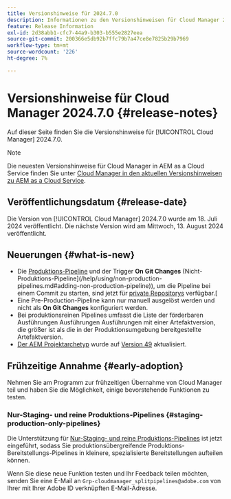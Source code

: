 ```yaml
---
title: Versionshinweise für 2024.7.0
description: Informationen zu den Versionshinweisen für Cloud Manager 2024.7.0.
feature: Release Information
exl-id: 2d38abb1-cfc7-44a9-b303-b555e2827eea
source-git-commit: 200366e5db92b7ffc79b7a47ce8e7825b29b7969
workflow-type: tm+mt
source-wordcount: '226'
ht-degree: 7%

---
```



# Versionshinweise für Cloud Manager 2024.7.0 {#release-notes}

Auf dieser Seite finden Sie die Versionshinweise für [!UICONTROL Cloud Manager] 2024.7.0.

>[!NOTE]
>
>Die neuesten Versionshinweise für Cloud Manager in AEM as a Cloud Service finden Sie unter [Cloud Manager in den aktuellen Versionshinweisen zu AEM as a Cloud Service](https://experienceleague.adobe.com/en/docs/experience-manager-cloud-service/content/release-notes/cloud-manager/current).

## Veröffentlichungsdatum {#release-date}

Die Version von [!UICONTROL Cloud Manager] 2024.7.0 wurde am 18. Juli 2024 veröffentlicht. Die nächste Version wird am Mittwoch, 13. August 2024 veröffentlicht.

## Neuerungen {#what-is-new}

* Die [Produktions-Pipeline](/help/using/production-pipelines.md#adding-production-pipeline) und der Trigger **On Git Changes** (Nicht-Produktions-Pipeline](/help/using/non-production-pipelines.md#adding-non-production-pipeline)), um die Pipeline bei einem Commit zu starten, sind jetzt für [private Repositorys](/help/managing-code/private-repositories.md) verfügbar.[
* Eine Pre-Production-Pipeline kann nur manuell ausgelöst werden und nicht als **On Git Changes** konfiguriert werden.
* Bei produktionsreinen Pipelines umfasst die Liste der förderbaren Ausführungen Ausführungen Ausführungen mit einer Artefaktversion, die größer ist als die in der Produktionsumgebung bereitgestellte Artefaktversion.
* [Der AEM Projektarchetyp](https://experienceleague.adobe.com/de/docs/experience-manager-core-components/using/developing/archetype/overview) wurde auf [Version 49](https://github.com/adobe/aem-project-archetype/tree/aem-project-archetype-49) aktualisiert.

## Frühzeitige Annahme {#early-adoption}

Nehmen Sie am Programm zur frühzeitigen Übernahme von Cloud Manager teil und haben Sie die Möglichkeit, einige bevorstehende Funktionen zu testen.

### Nur-Staging- und reine Produktions-Pipelines {#staging-production-only-pipelines}

Die Unterstützung für [ Nur-Staging- und reine Produktions-Pipelines](/help/using/stage-prod-only.md) ist jetzt eingeführt, sodass Sie produktionsübergreifende Produktions-Bereitstellungs-Pipelines in kleinere, spezialisierte Bereitstellungen aufteilen können.

Wenn Sie diese neue Funktion testen und Ihr Feedback teilen möchten, senden Sie eine E-Mail an `Grp-cloudmanager_splitpipelines@adobe.com` von Ihrer mit Ihrer Adobe ID verknüpften E-Mail-Adresse.
